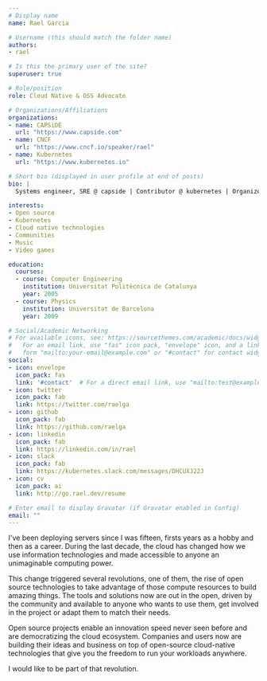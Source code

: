 ```yaml
---
# Display name
name: Rael Garcia

# Username (this should match the folder name)
authors:
- rael

# Is this the primary user of the site?
superuser: true

# Role/position
role: Cloud Native & OSS Advocate

# Organizations/Affiliations
organizations:
- name: CAPSiDE
  url: "https://www.capside.com"
- name: CNCF
  url: "https://www.cncf.io/speaker/rael"
- name: Kubernetes
  url: "https://www.kubernetes.io"

# Short bio (displayed in user profile at end of posts)
bio: |
  Systems engineer, SRE @ capside | Contributor @ kubernetes | Organizer @ Cloud Native Barcelona

interests:
- Open source
- Kubernetes
- Cloud native technologies
- Communities
- Music
- Video games

education:
  courses:
  - course: Computer Engineering
    institution: Universitat Politècnica de Catalunya
    year: 2005
  - course: Physics
    institution: Universitat de Barcelona
    year: 2009

# Social/Academic Networking
# For available icons, see: https://sourcethemes.com/academic/docs/widgets/#icons
#   For an email link, use "fas" icon pack, "envelope" icon, and a link in the
#   form "mailto:your-email@example.com" or "#contact" for contact widget.
social:
- icon: envelope
  icon_pack: fas
  link: '#contact'  # For a direct email link, use "mailto:test@example.org".
- icon: twitter
  icon_pack: fab
  link: https://twitter.com/raelga
- icon: github
  icon_pack: fab
  link: https://github.com/raelga
- icon: linkedin
  icon_pack: fab
  link: https://linkedin.com/in/rael
- icon: slack
  icon_pack: fab
  link: https://kubernetes.slack.com/messages/DHCUXJ22J
- icon: cv
  icon_pack: ai
  link: http://go.rael.dev/resume

# Enter email to display Gravatar (if Gravatar enabled in Config)
email: ""
---
```


I've been deploying servers since I was fifteen, firsts years as a hobby and then as a career. During the last decade, the cloud has changed how we use information technologies and made accessible to anyone an unimaginable computing power.

This change triggered several revolutions, one of them, the rise of open source technologies to take advantage of those compute resources to build amazing things. The tools and solutions now are out in the open, driven by the community and available to anyone who wants to use them, get involved in the project or adapt them to match their needs.

Open source projects enable an innovation speed never seen before and are democratizing the cloud ecosystem. Companies and users now are building their ideas and business on top of open-source cloud-native technologies that give you the freedom to run your workloads anywhere.

I would like to be part of that revolution.